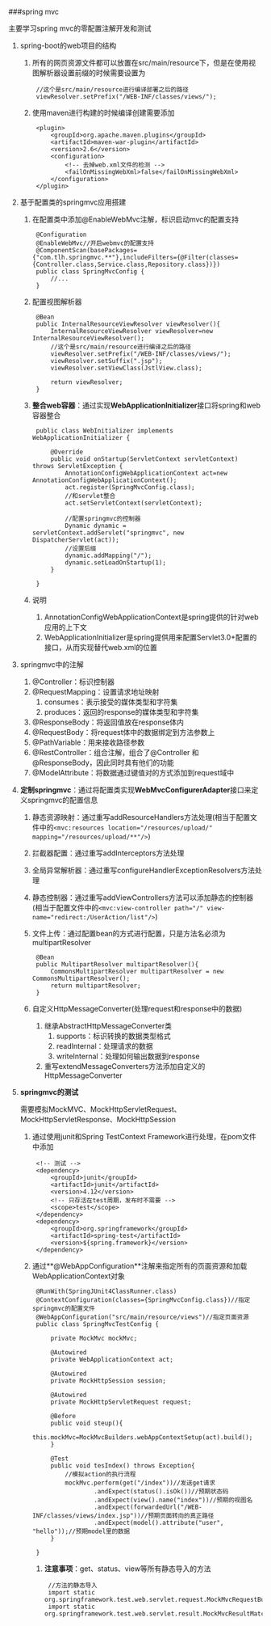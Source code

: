 ###spring mvc

主要学习spring mvc的零配置注解开发和测试

1. spring-boot的web项目的结构
	1. 所有的网页资源文件都可以放置在src/main/resource下，但是在使用视图解析器设置前缀的时候需要设置为

			//这个是src/main/resource进行编译部署之后的路径
			viewResolver.setPrefix("/WEB-INF/classes/views/");
	2. 使用maven进行构建的时候编译创建需要添加

			<plugin>
				<groupId>org.apache.maven.plugins</groupId>
				<artifactId>maven-war-plugin</artifactId>
				<version>2.6</version>
				<configuration>
					<!-- 去掉web.xml文件的检测 -->
					<failOnMissingWebXml>false</failOnMissingWebXml>
				</configuration>
			</plugin>
2. 基于配置类的springmvc应用搭建
	1. 在配置类中添加@EnableWebMvc注解，标识启动mvc的配置支持

			@Configuration
			@EnableWebMvc//开启webmvc的配置支持
			@ComponentScan(basePackages={"com.tlh.springmvc.**"},includeFilters={@Filter(classes={Controller.class,Service.class,Repository.class})})
			public class SpringMvcConfig {
				//...
			}
	2. 配置视图解析器

			@Bean
			public InternalResourceViewResolver viewResolver(){
				InternalResourceViewResolver viewResolver=new InternalResourceViewResolver();
				//这个是src/main/resource进行编译之后的路径
				viewResolver.setPrefix("/WEB-INF/classes/views/");
				viewResolver.setSuffix(".jsp");
				viewResolver.setViewClass(JstlView.class);
				
				return viewResolver;
			}
	3. **整合web容器**：通过实现**WebApplicationInitializer**接口将spring和web容器整合

			public class WebInitializer implements WebApplicationInitializer {

				@Override
				public void onStartup(ServletContext servletContext) throws ServletException {
					AnnotationConfigWebApplicationContext act=new AnnotationConfigWebApplicationContext();
					act.register(SpringMvcConfig.class);
					//和servlet整合
					act.setServletContext(servletContext);
					
					//配置springmvc的控制器
					Dynamic dynamic = servletContext.addServlet("springmvc", new DispatcherServlet(act));
					//设置后缀
					dynamic.addMapping("/");
					dynamic.setLoadOnStartup(1);
				}
			
			}
	4. 说明
		1. AnnotationConfigWebApplicationContext是spring提供的针对web应用的上下文
		2. WebApplicationInitializer是spring提供用来配置Servlet3.0+配置的接口，从而实现替代web.xml的位置
3. springmvc中的注解
	1. @Controller：标识控制器
	2. @RequestMapping：设置请求地址映射
		1. consumes：表示接受的媒体类型和字符集
		2. produces：返回的response的媒体类型和字符集
	3. @ResponseBody：将返回值放在response体内
	4. @RequestBody：将request体中的数据绑定到方法参数上
	5. @PathVariable：用来接收路径参数
	6. @RestController：组合注解，组合了@Controller 和 @ResponseBody，因此同时具有他们的功能
	7. @ModelAttribute：将数据通过键值对的方式添加到request域中
7. **定制springmvc**：通过将配置类实现**WebMvcConfigurerAdapter**接口来定义springmvc的配置信息
	1. 静态资源映射：通过重写addResourceHandlers方法处理(相当于配置文件中的`<mvc:resources location="/resources/upload/" mapping="/resources/upload/**"/>`)
	2. 拦截器配置：通过重写addInterceptors方法处理
	3. 全局异常解析器：通过重写configureHandlerExceptionResolvers方法处理
	4. 静态控制器：通过重写addViewControllers方法可以添加静态的控制器(相当于配置文件中的`<mvc:view-controller path="/" view-name="redirect:/UserAction/list"/>`)
	5. 文件上传：通过配置bean的方式进行配置，只是方法名必须为multipartResolver

			@Bean
			public MultipartResolver multipartResolver(){
				CommonsMultipartResolver multipartResolver = new CommonsMultipartResolver();
				return multipartResolver;
			}
	6. 自定义HttpMessageConverter(处理request和response中的数据)
		1. 继承AbstractHttpMessageConverter类
			1. supports：标识转换的数据类型格式
			2. readInternal：处理请求的数据
			3. writeInternal：处理如何输出数据到response
		4. 重写extendMessageConverters方法添加自定义的HttpMessageConverter
5. **springmvc的测试**

	需要模拟MockMVC、MockHttpServletRequest、MockHttpServletResponse、MockHttpSession

	1. 通过使用junit和Spring TestContext Framework进行处理，在pom文件中添加

			<!-- 测试 -->
			<dependency>
				<groupId>junit</groupId>
				<artifactId>junit</artifactId>
				<version>4.12</version>
				<!-- 只存活在test周期，发布时不需要 -->
				<scope>test</scope>
			</dependency>
			<dependency>
				<groupId>org.springframework</groupId>
				<artifactId>spring-test</artifactId>
				<version>${spring.framework}</version>
			</dependency>
	2. 通过**@WebAppConfiguration**注解来指定所有的页面资源和加载WebApplicationContext对象

			@RunWith(SpringJUnit4ClassRunner.class)
			@ContextConfiguration(classes={SpringMvcConfig.class})//指定springmvc的配置文件
			@WebAppConfiguration("src/main/resource/views")//指定页面资源
			public class SpringMvcTestConfig {
			
				private MockMvc mockMvc;
				
				@Autowired
				private WebApplicationContext act;
				
				@Autowired
				private MockHttpSession session;
				
				@Autowired
				private MockHttpServletRequest request;
				
				@Before
				public void steup(){
					this.mockMvc=MockMvcBuilders.webAppContextSetup(act).build();
				}
				
				@Test
				public void tesIndex() throws Exception{
					//模拟action的执行流程
					mockMvc.perform(get("/index"))//发送get请求
							.andExpect(status().isOk())//预期状态码
							.andExpect(view().name("index"))//预期的视图名
							.andExpect(forwardedUrl("/WEB-INF/classes/views/index.jsp"))//预期页面转向的真正路径
							.andExpect(model().attribute("user", "hello"));//预期model里的数据
				}
				
			}
		1. **注意事项**：get、status、view等所有静态导入的方法

				//方法的静态导入
				import static org.springframework.test.web.servlet.request.MockMvcRequestBuilders.*;
				import static org.springframework.test.web.servlet.result.MockMvcResultMatchers.*;